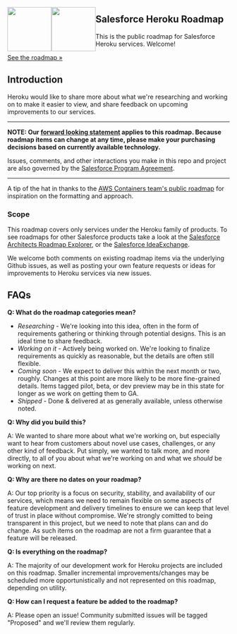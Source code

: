 <img src="https://github.com/heroku/roadmap/blob/main/img/sfdc.png?raw=true" height="100" style="float: left;"><img src="https://github.com/heroku/roadmap/blob/main/img/heroku.png?raw=true" height="100" style="float: left;" >
## Salesforce Heroku Roadmap

This is the public roadmap for Salesforce Heroku services. Welcome!

[See the roadmap »](https://github.com/orgs/heroku/projects/130)

## Introduction
Heroku would like to share more about what we're researching and working on to make it easier to view, and share feedback on upcoming improvements to our services.

--- 

**NOTE: Our [forward looking statement](http://investor.salesforce.com/about-us/investor/forward-looking-statements/) applies to this roadmap. Because roadmap items can change at any time, please make your purchasing decisions based on currently available technology.**

Issues, comments, and other interactions you make in this repo and project are also governed by the [Salesforce Program Agreement](https://www.salesforce.com/company/program-agreement/). 

---


A tip of the hat in thanks to the [AWS Containers team's public roadmap](https://github.com/aws/containers-roadmap) for inspiration on the formatting and approach.



### Scope
This roadmap covers only services under the Heroku family of products. To see roadmaps for other Salesforce products take a look at the [Salesforce Architects Roadmap Explorer](https://architect.salesforce.com/roadmaps/roadmap-explorer), or the [Salesforce IdeaExchange](https://ideas.salesforce.com/).

We welcome both comments on existing roadmap items via the underlying Github issues, as well as posting your own feature requests or ideas for improvements to Heroku services via new issues.

## FAQs

**Q: What do the roadmap categories mean?** 

* *Researching* - We're looking into this idea, often in the form of requirements gathering or thinking through potential designs. This is an ideal time to share feedback.
* *Working on it* - Actively being worked on. We're looking to finalize requirements as quickly as reasonable, but the details are often still flexible.
* *Coming soon* - We expect to deliver this within the next month or two, roughly. Changes at this point are more likely to be more fine-grained details. Items tagged pilot, beta, or dev preview may be in this state for longer as we work on getting them to GA.
* *Shipped* - Done & delivered at as generally available, unless otherwise noted.

**Q: Why did you build this?**

A: We wanted to share more about what we're working on, but especially want to hear from customers about novel use cases, challenges, or any other kind of feedback. Put simply, we wanted to talk more, and more directly, to all of you about what we're working on and what we _should_ be working on next.

**Q: Why are there no dates on your roadmap?**

A: Our top priority is a focus on security, stability, and availability of our services, which means we need to remain flexible on some aspects of feature development and delivery timelines to ensure we can keep that level of trust in place without compromise. We're strongly comitted to being transparent in this project, but we need to note that plans can and do change. As such items on the roadmap are not a firm guarantee that a feature will be released.


**Q: Is everything on the roadmap?**

A: The majority of our development work for Heroku projects are included on this roadmap. Smaller incremental improvements/changes may be scheduled more opportunistically and not represented on this roadmap, depending on utility.


**Q: How can I request a feature be added to the roadmap?**

A: Please open an issue! Community submitted issues will be tagged "Proposed" and we'll review them regularly.
